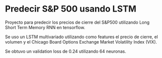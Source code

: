 # Predecir S&P 500 usando  LSTM

Proyecto para predecir los precios de cierre del S&P500 utilizando Long Short Term Memory RNN en tensorflow.

Se uso un LSTM multivariado utilizando como features el precio de cierre, el volumen y el Chicago Board Options Exchange Market Volatility Index (VIX).

Se obtuvo un validation loss de 0.24 utilizando 64 neuronas. 
